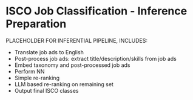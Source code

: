 # ISCO Job Classification - Inference Preparation

PLACEHOLDER FOR INFERENTIAL PIPELINE, INCLUDES:

* Translate job ads to English
* Post-process job ads: extract title/description/skills from job ads
* Embed taxonomy and post-processed job ads
* Perform NN
* Simple re-ranking
* LLM based re-ranking on remaining set
* Output final ISCO classes